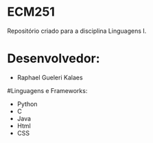 # ECM251
Repositório criado para a disciplina Linguagens I.

# Desenvolvedor:
- Raphael Gueleri Kalaes

#Linguagens e Frameworks:
- Python
- C
- Java
- Html
- CSS
